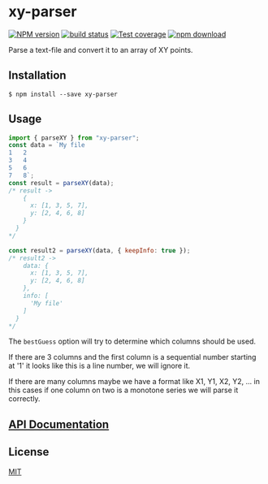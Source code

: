 # xy-parser

[![NPM version][npm-image]][npm-url]
[![build status][travis-image]][travis-url]
[![Test coverage][codecov-image]][codecov-url]
[![npm download][download-image]][download-url]

Parse a text-file and convert it to an array of XY points.

## Installation

`$ npm install --save xy-parser`

## Usage

```js
import { parseXY } from "xy-parser";
const data = `My file
1   2
3   4
5   6
7   8`;
const result = parseXY(data);
/* result ->
    {
      x: [1, 3, 5, 7],
      y: [2, 4, 6, 8]
    }
  }
*/

const result2 = parseXY(data, { keepInfo: true });
/* result2 ->
    data: {
      x: [1, 3, 5, 7],
      y: [2, 4, 6, 8]
    },
    info: [
      'My file'
    ]
  }
*/
```

The `bestGuess` option will try to determine which columns should be used.

If there are 3 columns and the first column is a sequential number starting at '1' it looks 
like this is a line number, we will ignore it.

If there are many columns maybe we have a format like X1, Y1, X2, Y2, ... in this cases if one
column on two is a monotone series we will parse it correctly.

## [API Documentation](https://cheminfo.github.io/xy-parser/)

## License

[MIT](./LICENSE)

[npm-image]: https://img.shields.io/npm/v/xy-parser.svg?style=flat-square
[npm-url]: https://www.npmjs.com/package/xy-parser
[travis-image]: https://img.shields.io/travis/cheminfo/xy-parser/master.svg?style=flat-square
[travis-url]: https://travis-ci.org/cheminfo/xy-parser
[codecov-image]: https://img.shields.io/codecov/c/github/cheminfo/xy-parser.svg?style=flat-square
[codecov-url]: https://codecov.io/gh/cheminfo/xy-parser
[download-image]: https://img.shields.io/npm/dm/xy-parser.svg?style=flat-square
[download-url]: https://www.npmjs.com/package/xy-parser
